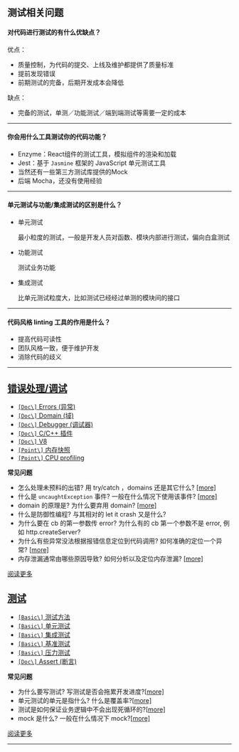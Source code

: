 ## 测试相关问题

#### 对代码进行测试的有什么优缺点？

优点：

* 质量控制，为代码的提交、上线及维护都提供了质量标准
* 提前发现错误
* 前期测试的完备，后期开发成本会降低

缺点：

* 完备的测试，单测／功能测试／端到端测试等需要一定的成本

---
#### 你会用什么工具测试你的代码功能？

* Enzyme：React组件的测试工具，模拟组件的渲染和加载
* Jest：基于 `Jasmine` 框架的 JavaScript 单元测试工具
* 当然还有一些第三方测试库提供的Mock
* 后端 Mocha，还没有使用经验

---
#### 单元测试与功能/集成测试的区别是什么？

* 单元测试

  最小粒度的测试，一般是开发人员对函数、模块内部进行测试，偏向白盒测试

* 功能测试

  测试业务功能

* 集成测试

  比单元测试粒度大，比如测试已经经过单测的模块间的接口

---
#### 代码风格 linting 工具的作用是什么？

* 提高代码可读性
* 团队风格一致，便于维护开发
* 消除代码的歧义

---

## [错误处理/调试](https://github.com/ElemeFE/node-interview/blob/master/sections/zh-cn/error.md)

- [`[Doc\]` Errors (异常)](https://github.com/ElemeFE/node-interview/blob/master/sections/zh-cn/error.md#errors)
- [`[Doc\]` Domain (域)](https://github.com/ElemeFE/node-interview/blob/master/sections/zh-cn/error.md#domain)
- [`[Doc\]` Debugger (调试器)](https://github.com/ElemeFE/node-interview/blob/master/sections/zh-cn/error.md#debugger)
- [`[Doc\]` C/C++ 插件](https://github.com/ElemeFE/node-interview/blob/master/sections/zh-cn/error.md#c-c++-addon)
- [`[Doc\]` V8](https://github.com/ElemeFE/node-interview/blob/master/sections/zh-cn/error.md#v8)
- [`[Point\]` 内存快照](https://github.com/ElemeFE/node-interview/blob/master/sections/zh-cn/error.md#%E5%86%85%E5%AD%98%E5%BF%AB%E7%85%A7)
- [`[Point\]` CPU profiling](https://github.com/ElemeFE/node-interview/blob/master/sections/zh-cn/error.md#cpu-profiling)

**常见问题**

- 怎么处理未预料的出错? 用 try/catch ，domains 还是其它什么? [[more\]](https://github.com/ElemeFE/node-interview/blob/master/sections/zh-cn/error.md#q-handle-error)
- 什么是 `uncaughtException` 事件? 一般在什么情况下使用该事件? [[more\]](https://github.com/ElemeFE/node-interview/blob/master/sections/zh-cn/error.md#uncaughtexception)
- domain 的原理是? 为什么要弃用 domain? [[more\]](https://github.com/ElemeFE/node-interview/blob/master/sections/zh-cn/error.md#domain)
- 什么是防御性编程? 与其相对的 let it crash 又是什么?
- 为什么要在 cb 的第一参数传 error? 为什么有的 cb 第一个参数不是 error, 例如 http.createServer?
- 为什么有些异常没法根据报错信息定位到代码调用? 如何准确的定位一个异常? [[more\]](https://github.com/ElemeFE/node-interview/blob/master/sections/zh-cn/error.md#%E9%94%99%E8%AF%AF%E6%A0%88%E4%B8%A2%E5%A4%B1)
- 内存泄漏通常由哪些原因导致? 如何分析以及定位内存泄漏? [[more\]](https://github.com/ElemeFE/node-interview/blob/master/sections/zh-cn/error.md#%E5%86%85%E5%AD%98%E5%BF%AB%E7%85%A7)

[阅读更多](https://github.com/ElemeFE/node-interview/blob/master/sections/zh-cn/error.md)

## [测试](https://github.com/ElemeFE/node-interview/blob/master/sections/zh-cn/test.md)

- [`[Basic\]` 测试方法](https://github.com/ElemeFE/node-interview/blob/master/sections/zh-cn/test.md#%E6%B5%8B%E8%AF%95%E6%96%B9%E6%B3%95)
- [`[Basic\]` 单元测试](https://github.com/ElemeFE/node-interview/blob/master/sections/zh-cn/test.md#%E5%8D%95%E5%85%83%E6%B5%8B%E8%AF%95)
- [`[Basic\]` 集成测试](https://github.com/ElemeFE/node-interview/blob/master/sections/zh-cn/test.md#%E9%9B%86%E6%88%90%E6%B5%8B%E8%AF%95)
- [`[Basic\]` 基准测试](https://github.com/ElemeFE/node-interview/blob/master/sections/zh-cn/test.md#%E5%9F%BA%E5%87%86%E6%B5%8B%E8%AF%95)
- [`[Basic\]` 压力测试](https://github.com/ElemeFE/node-interview/blob/master/sections/zh-cn/test.md#%E5%8E%8B%E5%8A%9B%E6%B5%8B%E8%AF%95)
- [`[Doc\]` Assert (断言)](https://github.com/ElemeFE/node-interview/blob/master/sections/zh-cn/test.md#assert)

**常见问题**

- 为什么要写测试? 写测试是否会拖累开发进度?[[more\]](https://github.com/ElemeFE/node-interview/blob/master/sections/zh-cn/test.md#q-why-write-test)
- 单元测试的单元是指什么? 什么是覆盖率?[[more\]](https://github.com/ElemeFE/node-interview/blob/master/sections/zh-cn/test.md#%E5%8D%95%E5%85%83%E6%B5%8B%E8%AF%95)
- 测试是如何保证业务逻辑中不会出现死循环的?[[more\]](https://github.com/ElemeFE/node-interview/blob/master/sections/zh-cn/test.md#q-death-loop)
- mock 是什么? 一般在什么情况下 mock?[[more\]](https://github.com/ElemeFE/node-interview/blob/master/sections/zh-cn/test.md#mock)

[阅读更多](https://github.com/ElemeFE/node-interview/blob/master/sections/zh-cn/test.md)

---

